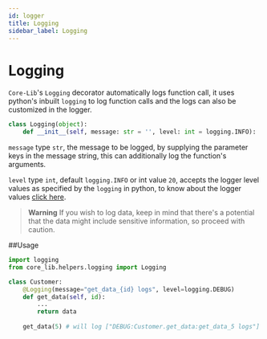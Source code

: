 ```yaml
---
id: logger
title: Logging
sidebar_label: Logging
---
```


# Logging
`Core-Lib`'s `Logging` decorator automatically logs function call, it uses python's inbuilt `logging` to log function calls and the logs can also be customized in the logger.

```python
class Logging(object):
    def __init__(self, message: str = '', level: int = logging.INFO):
```
`message` type `str`, the message to be logged, by supplying the parameter keys in the message string, this can additionally log the function's arguments.

`level` type `int`, default `logging.INFO` or int value `20`, accepts the logger level values as specified by the `logging` in python,
to know about the logger values [click here](https://docs.python.org/3/library/logging.html#logging-levels).

>**Warning** If you wish to log data, keep in mind that there's a potential that the data might include sensitive information, so proceed with caution.


##Usage

```python
import logging
from core_lib.helpers.logging import Logging

class Customer:
    @Logging(message="get_data_{id} logs", level=logging.DEBUG)
    def get_data(self, id):
        ...
        return data
    
    get_data(5) # will log ["DEBUG:Customer.get_data:get_data_5 logs"]
```